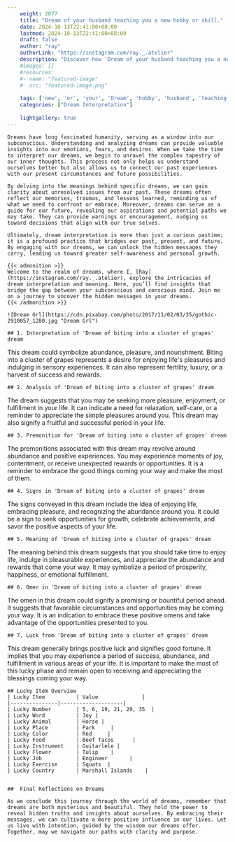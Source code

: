 ```yaml
---
    weight: 2077
    title: "Dream of your husband teaching you a new hobby or skill."  # Assuming 'title' column exists
    date: 2024-10-13T22:41:00+08:00
    lastmod: 2024-10-13T22:41:00+08:00
    draft: false
    author: "ray"
    authorLink: "https://instagram.com/ray._.atelier"
    description: "Discover how 'Dream of your husband teaching you a new hobby or skill.' can interpret your future and uncover its significant meanings in your life."
    #images: []
    #resources:
    #- name: "featured-image"
    #  src: "featured-image.png"
    
    tags: ['new', 'or', 'your', 'Dream', 'hobby', 'husband', 'teaching', 'a', 'skill.', 'of', 'you']
    categories: ["Dream Interpretation"]
    
    lightgallery: true
---
```

    
    Dreams have long fascinated humanity, serving as a window into our subconscious. Understanding and analyzing dreams can provide valuable insights into our emotions, fears, and desires. When we take the time to interpret our dreams, we begin to unravel the complex tapestry of our inner thoughts. This process not only helps us understand ourselves better but also allows us to connect our past experiences with our present circumstances and future possibilities.
    
    By delving into the meanings behind specific dreams, we can gain clarity about unresolved issues from our past. These dreams often reflect our memories, traumas, and lessons learned, reminding us of what we need to confront or embrace. Moreover, dreams can serve as a guide for our future, revealing our aspirations and potential paths we may take. They can provide warnings or encouragement, nudging us toward decisions that align with our true selves.
    
    Ultimately, dream interpretation is more than just a curious pastime; it is a profound practice that bridges our past, present, and future. By engaging with our dreams, we can unlock the hidden messages they carry, leading us toward greater self-awareness and personal growth.
    
    {{< admonition >}}
    Welcome to the realm of dreams, where I, [Ray](https://instagram.com/ray._.atelier), explore the intricacies of dream interpretation and meaning. Here, you’ll find insights that bridge the gap between your subconscious and conscious mind. Join me on a journey to uncover the hidden messages in your dreams.
    {{< /admonition >}}
    
    ![Dream Grl](https://cdn.pixabay.com/photo/2017/11/02/03/35/gothic-2910057_1280.jpg "Dream Grl")
    
    ## 1. Interpretation of 'Dream of biting into a cluster of grapes' dream
    
This dream could symbolize abundance, pleasure, and nourishment. Biting into a cluster of grapes represents a desire for enjoying life's pleasures and indulging in sensory experiences. It can also represent fertility, luxury, or a harvest of success and rewards.
    
    ## 2. Analysis of 'Dream of biting into a cluster of grapes' dream
    
The dream suggests that you may be seeking more pleasure, enjoyment, or fulfillment in your life. It can indicate a need for relaxation, self-care, or a reminder to appreciate the simple pleasures around you. This dream may also signify a fruitful and successful period in your life.
    
    ## 3. Premonition for 'Dream of biting into a cluster of grapes' dream
    
The premonitions associated with this dream may revolve around abundance and positive experiences. You may experience moments of joy, contentment, or receive unexpected rewards or opportunities. It is a reminder to embrace the good things coming your way and make the most of them.
    
    ## 4. Signs in 'Dream of biting into a cluster of grapes' dream
    
The signs conveyed in this dream include the idea of enjoying life, embracing pleasure, and recognizing the abundance around you. It could be a sign to seek opportunities for growth, celebrate achievements, and savor the positive aspects of your life.
    
    ## 5. Meaning of 'Dream of biting into a cluster of grapes' dream
    
The meaning behind this dream suggests that you should take time to enjoy life, indulge in pleasurable experiences, and appreciate the abundance and rewards that come your way. It may symbolize a period of prosperity, happiness, or emotional fulfillment.
    
    ## 6. Omen in 'Dream of biting into a cluster of grapes' dream
    
The omen in this dream could signify a promising or bountiful period ahead. It suggests that favorable circumstances and opportunities may be coming your way. It is an indication to embrace these positive omens and take advantage of the opportunities presented to you.
    
    ## 7. Luck from 'Dream of biting into a cluster of grapes' dream
    
This dream generally brings positive luck and signifies good fortune. It implies that you may experience a period of success, abundance, and fulfillment in various areas of your life. It is important to make the most of this lucky phase and remain open to receiving and appreciating the blessings coming your way.
    
    ## Lucky Item Overview
    | Lucky Item          | Value              |
    |---------------|--------------------|
    | Lucky Number        | 5, 6, 19, 21, 29, 35  |
    | Lucky Word          | Joy |
    | Lucky Animal        | Horse |
    | Lucky Place         | Park     |
    | Lucky Color         | Red     |
    | Lucky Food          | Beef Tacos      |
    | Lucky Instrument    | Guitarlele |
    | Lucky Flower        | Tulip    |
    | Lucky Job           | Engineer       |
    | Lucky Exercise      | Squats  |
    | Lucky Country       | Marshall Islands    |
    
    
    ##  Final Reflections on Dreams
    
    As we conclude this journey through the world of dreams, remember that dreams are both mysterious and beautiful. They hold the power to reveal hidden truths and insights about ourselves. By embracing their messages, we can cultivate a more positive influence in our lives. Let us live with intention, guided by the wisdom our dreams offer. Together, may we navigate our paths with clarity and purpose.
    